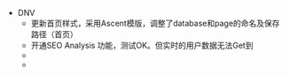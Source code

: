 - DNV
	- 更新首页样式，采用Ascent模版，调整了database和page的命名及保存路径（首页）
	- 开通SEO Analysis 功能，测试OK。但实时的用户数据无法Get到
	-
	-